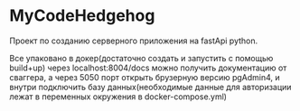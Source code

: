 # MyCodeHedgehog
Проект по созданию серверного приложения на fastApi python.

Все упаковано в докер(достаточно создать и запустить с помощью build+up)
через localhost:8004/docs можно получить документацию от сваггера, а через 5050 порт открыть брузерную версию pgAdmin4,
и внутри подключить базу данных(необходимые данные для авторизации лежат в переменных окружения в docker-compose.yml)

